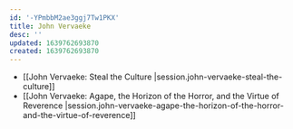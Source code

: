 ```yaml
---
id: '-YPmbbM2ae3ggj7Tw1PKX'
title: John Vervaeke
desc: ''
updated: 1639762693870
created: 1639762693870
---
```


- [[John Vervaeke:  Steal the Culture |session.john-vervaeke-steal-the-culture]]
- [[John Vervaeke:  Agape, the Horizon of the Horror, and the Virtue of Reverence |session.john-vervaeke-agape-the-horizon-of-the-horror-and-the-virtue-of-reverence]]
